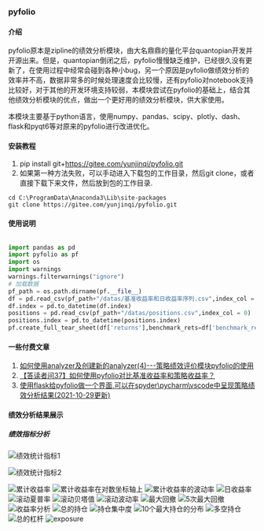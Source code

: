 ### pyfolio

#### 介绍

pyfolio原本是zipline的绩效分析模块，由大名鼎鼎的量化平台quantopian开发并开源出来。但是，quantopian倒闭之后，pyfolio慢慢缺乏维护，已经很久没有更新了，在使用过程中经常会碰到各种小bug，另一个原因是pyfolio做绩效分析的效率并不高，数据非常多的时候处理速度会比较慢，还有pyfolio对notebook支持比较好，对于其他的开发环境支持较弱，本模块尝试在pyfolio的基础上，结合其他绩效分析模块的优点，做出一个更好用的绩效分析模块，供大家使用。

本模块主要基于python语言，使用numpy、pandas、scipy、plotly、dash、flask和pyqt6等对原来的pyfolio进行改进优化。


#### 安装教程


1.  pip install git+https://gitee.com/yunjinqi/pyfolio.git
2.  如果第一种方法失败，可以手动进入下载包的工作目录，然后git clone，或者直接下载下来文件，然后放到包的工作目录.
```
cd C:\ProgramData\Anaconda3\Lib\site-packages
git clone https://gitee.com/yunjinqi/pyfolio.git
```


#### 使用说明

```python

import pandas as pd
import pyfolio as pf
import os
import warnings
warnings.filterwarnings("ignore")
# 加载数据
pf_path = os.path.dirname(pf.__file__)
df = pd.read_csv(pf_path+"/datas/基准收益率和日收益率序列.csv",index_col = 0)
df.index = pd.to_datetime(df.index)
positions = pd.read_csv(pf_path+"/datas/positions.csv",index_col = 0)
positions.index = pd.to_datetime(positions.index)
pf.create_full_tear_sheet(df['returns'],benchmark_rets=df['benchmark_rets'],positions= positions)

```

#### 一些付费文章

1. [如何使用analyzer及创建新的analyzer(4)---策略绩效评价模块pyfolio的使用](https://yunjinqi.blog.csdn.net/article/details/110842730)
2. [【答读者问37】如何使用pyfolio对比基准收益率和策略收益率？](https://yunjinqi.blog.csdn.net/article/details/122012247)
3. [使用flask给pyfolio做一个界面,可以在spyder\pycharm\vscode中呈现策略绩效分析结果(2021-10-29更新)](https://yunjinqi.blog.csdn.net/article/details/121025639)




#### 绩效分析结果展示

##### 绩效指标分析

![绩效统计指标1](https://img-blog.csdnimg.cn/aa15defc2c11403f9590c5cca2ed2e83.png?x-oss-process=image/watermark,type_d3F5LXplbmhlaQ,shadow_50,text_Q1NETiBA5LqR6YeR5p2e,size_20,color_FFFFFF,t_70,g_se,x_16#pic_center)

![绩效统计指标2](https://img-blog.csdnimg.cn/77c50796bc704f35935e8c8703935cac.png?x-oss-process=image/watermark,type_d3F5LXplbmhlaQ,shadow_50,text_Q1NETiBA5LqR6YeR5p2e,size_20,color_FFFFFF,t_70,g_se,x_16#pic_center)

![累计收益率](https://img-blog.csdnimg.cn/0e09ad44096c4336a0ef750aa4d4e403.png?x-oss-process=image/watermark,type_d3F5LXplbmhlaQ,shadow_50,text_Q1NETiBA5LqR6YeR5p2e,size_20,color_FFFFFF,t_70,g_se,x_16#pic_center)
![累计收益率在对数坐标轴上](https://img-blog.csdnimg.cn/51a0010aa2cb406e8edd875ebfed753e.png?x-oss-process=image/watermark,type_d3F5LXplbmhlaQ,shadow_50,text_Q1NETiBA5LqR6YeR5p2e,size_20,color_FFFFFF,t_70,g_se,x_16#pic_center)
![累计收益率的波动率](https://img-blog.csdnimg.cn/51a0010aa2cb406e8edd875ebfed753e.png?x-oss-process=image/watermark,type_d3F5LXplbmhlaQ,shadow_50,text_Q1NETiBA5LqR6YeR5p2e,size_20,color_FFFFFF,t_70,g_se,x_16#pic_center)
![日收益率](https://img-blog.csdnimg.cn/18710ef4d9964cc29c8f1b34d9deed94.png?x-oss-process=image/watermark,type_d3F5LXplbmhlaQ,shadow_50,text_Q1NETiBA5LqR6YeR5p2e,size_20,color_FFFFFF,t_70,g_se,x_16#pic_center)
![滚动夏普率](https://img-blog.csdnimg.cn/cd1ffa71138f4fe08793637f6b726676.png?x-oss-process=image/watermark,type_d3F5LXplbmhlaQ,shadow_50,text_Q1NETiBA5LqR6YeR5p2e,size_20,color_FFFFFF,t_70,g_se,x_16#pic_center)
![滚动贝塔值](https://img-blog.csdnimg.cn/18710ef4d9964cc29c8f1b34d9deed94.png?x-oss-process=image/watermark,type_d3F5LXplbmhlaQ,shadow_50,text_Q1NETiBA5LqR6YeR5p2e,size_20,color_FFFFFF,t_70,g_se,x_16#pic_center)
![滚动波动率](https://img-blog.csdnimg.cn/cd1ffa71138f4fe08793637f6b726676.png?x-oss-process=image/watermark,type_d3F5LXplbmhlaQ,shadow_50,text_Q1NETiBA5LqR6YeR5p2e,size_20,color_FFFFFF,t_70,g_se,x_16#pic_center)
![最大回撤](https://img-blog.csdnimg.cn/b208313bfb614b46ac0a17560383b167.png?x-oss-process=image/watermark,type_d3F5LXplbmhlaQ,shadow_50,text_Q1NETiBA5LqR6YeR5p2e,size_20,color_FFFFFF,t_70,g_se,x_16#pic_center)
![5次最大回撤](https://img-blog.csdnimg.cn/b208313bfb614b46ac0a17560383b167.png?x-oss-process=image/watermark,type_d3F5LXplbmhlaQ,shadow_50,text_Q1NETiBA5LqR6YeR5p2e,size_20,color_FFFFFF,t_70,g_se,x_16#pic_center)
![收益率分析](https://img-blog.csdnimg.cn/5bf3808296c8466aaee3709573666c26.png?x-oss-process=image/watermark,type_d3F5LXplbmhlaQ,shadow_50,text_Q1NETiBA5LqR6YeR5p2e,size_20,color_FFFFFF,t_70,g_se,x_16#pic_center)
![总的持仓](https://img-blog.csdnimg.cn/c325397edef343ed93e58503afdacbe2.png?x-oss-process=image/watermark,type_d3F5LXplbmhlaQ,shadow_50,text_Q1NETiBA5LqR6YeR5p2e,size_20,color_FFFFFF,t_70,g_se,x_16#pic_center)
![持仓集中度](https://img-blog.csdnimg.cn/c325397edef343ed93e58503afdacbe2.png?x-oss-process=image/watermark,type_d3F5LXplbmhlaQ,shadow_50,text_Q1NETiBA5LqR6YeR5p2e,size_20,color_FFFFFF,t_70,g_se,x_16#pic_center)
![10个最大持仓的分布](https://img-blog.csdnimg.cn/c37248b7257942e59c66b3045a15f339.png?x-oss-process=image/watermark,type_d3F5LXplbmhlaQ,shadow_50,text_Q1NETiBA5LqR6YeR5p2e,size_20,color_FFFFFF,t_70,g_se,x_16#pic_center)
![多空持仓](https://img-blog.csdnimg.cn/7d68517645674f8097791d98d57d806c.png?x-oss-process=image/watermark,type_d3F5LXplbmhlaQ,shadow_50,text_Q1NETiBA5LqR6YeR5p2e,size_20,color_FFFFFF,t_70,g_se,x_16#pic_center)
![总的杠杆](https://img-blog.csdnimg.cn/7d68517645674f8097791d98d57d806c.png?x-oss-process=image/watermark,type_d3F5LXplbmhlaQ,shadow_50,text_Q1NETiBA5LqR6YeR5p2e,size_20,color_FFFFFF,t_70,g_se,x_16#pic_center)
![exposure](https://img-blog.csdnimg.cn/c37248b7257942e59c66b3045a15f339.png?x-oss-process=image/watermark,type_d3F5LXplbmhlaQ,shadow_50,text_Q1NETiBA5LqR6YeR5p2e,size_20,color_FFFFFF,t_70,g_se,x_16#pic_center)





